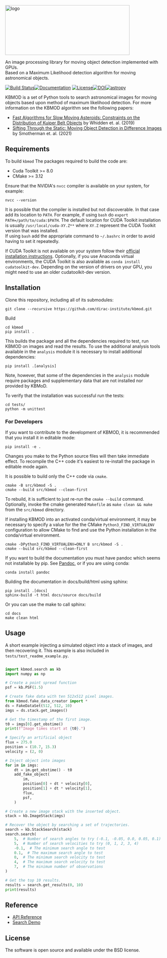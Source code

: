 <img src="https://gist.githubusercontent.com/PWhiddy/d42e66a9dd8e4af205a706f388a90ed4/raw/ae5bb87ada12538289852b58ba8e54b564a81584/kbmod.svg?sanitize=true" alt="logo" width="400" height="160"/>

An image processing library for moving object detection implemented with GPUs.  
Based on a Maximum Likelihood detection algorithm for moving astronomical objects.

[![Build Status](https://github.com/dirac-institute/kbmod/actions/workflows/canary_builds.yaml/badge.svg)](https://github.com/dirac-institute/kbmod/actions/workflows/test_build.yaml)[![Documentation](https://github.com/dirac-institute/kbmod/actions/workflows/build_docs.yaml/badge.svg)](https://epyc.astro.washington.edu/~kbmod/) [![License](https://img.shields.io/badge/License-BSD%202--Clause-orange.svg)](https://opensource.org/licenses/BSD-2-Clause)[![DOI](https://zenodo.org/badge/DOI/10.5281/zenodo.1342297.svg)](https://doi.org/10.5281/zenodo.1342297)[![astropy](http://img.shields.io/badge/powered%20by-AstroPy-orange.svg?style=flat)](http://www.astropy.org/)



KBMOD is a set of Python tools to search astronomical images for moving
objects based upon method of maximum likelihood detection. For more information on the KBMOD algorithm see the following papers:
* [Fast Algorithms for Slow Moving Asteroids: Constraints on the Distribution of Kuiper Belt Objects](https://ui.adsabs.harvard.edu/abs/2019AJ....157..119W/abstract) by Whidden et. al. (2019)
* [Sifting Through the Static: Moving Object Detection in Difference Images](https://arxiv.org/abs/2109.03296) by Smotherman et. al. (2021)

## Requirements

To build `kbmod` The packages required to build the code are:
* Cuda Toolkit >= 8.0
* CMake >= 3.12

Ensure that the NVIDIA's `nvcc` compiler is available on your system, for example:
```
nvcc --version
```
It is possible that the compiler is installed but not discoverable. In that case add its location to `PATH`. For example, if using `bash`  do `export PATH=/path/to/cuda:$PATH`. The default location for CUDA Toolkit installation is usually `/usr/local/cuda-XY.Z**` where `XY.Z` represent the CUDA Toolkit version that was installed.    
If using `bash` add the appropriate command to `~/.bashrc` in order to avoid having to set it repeatedly.

If CUDA Toolkit is not available on your system follow their [official installation instructions](https://developer.nvidia.com/cuda-toolkit). Optionally, if you use Anaconda virtual environments, the CUDA Toolkit is also available as `conda install cudatoolkit-dev`. Depending on the version of drivers on your GPU, you might need to use an older cudatoolkit-dev version.

## Installation

Clone this repository, including all of its submodules:
```
git clone --recursive https://github.com/dirac-institute/kbmod.git
```

Build
```
cd kbmod
pip install .
```

This builds the package and all the dependencies required to test, run KBMOD on images and read the results. To use the additional analysis tools available in the `analysis` module it is necessary to install additional dependencies:
```
pip install .[analysis]
```
Note, however, that some of the dependencies in the `analysis` module require packages and supplementary data that are not installed nor provided by KBMoD. 

To verify that the installation was successful run the tests:
```
cd tests/
python -m unittest
```

### For Developers

If you want to contribute to the development of KBMOD, it is recommended that you install it in editable mode:
```
pip install -e .
```
Changes you make to the Python source files will then take immediate effect. To recompile the C++ code it's easiest to re-install the package in editable mode again. 

It is possible to build only the C++ code via `cmake`. 
```
cmake -B src/kbmod -S .
cmake --build src/kbmod --clean-first
```
To rebuild, it is sufficient to just re-run the `cmake --build` command. Optionally, invoke the cmake generated `Makefile` as `make clean && make` from the `src/kbmod` directory.

If installing KBMOD into an activated conda/virtual environment, it may be necessary to specify a value for the the CMake `Python3_FIND_VIRTUALENV` configuration to allow CMake to find and use the Python installation in the conda/virtual environment.
```
cmake -DPython3_FIND_VIRTUALENV=ONLY B src/kbmod -S .
cmake --build src/kbmod --clean-first
```

If you want to build the documentation you must have pandoc which seems not installable by pip.
See [Pandoc](https://pandoc.org/installing.html), or if you are using conda:
```
conda install pandoc
```
Building the documentation in docs/build/html using sphinx:
```
pip install .[docs]
sphinx-build -t html docs/source docs/build
```
Or you can use the make to call sphinx:
```
cd docs
make clean html
```
## Usage

A short example injecting a simulated object into a stack of images, and then recovering it. This example is also included in `tests/test_readme_example.py`.

```python

import kbmod.search as kb
import numpy as np

# Create a point spread function
psf = kb.PSF(1.5)

# Create fake data with ten 512x512 pixel images.
from kbmod.fake_data_creator import *
ds = FakeDataSet(512, 512, 10)
imgs = ds.stack.get_images()

# Get the timestamp of the first image.
t0 = imgs[0].get_obstime()
print(f"Image times start at {t0}.")

# Specify an artificial object
flux = 275.0
position = (10.7, 15.3)
velocity = (2, 0)

# Inject object into images
for im in imgs:
    dt = im.get_obstime() - t0
    add_fake_object(
        im,
        position[0] + dt * velocity[0],
        position[1] + dt * velocity[1],
        flux,
        psf,
    )

# Create a new image stack with the inserted object.
stack = kb.ImageStack(imgs)

# Recover the object by searching a set of trajectories.
search = kb.StackSearch(stack)
search.search(
    5,  # Number of search angles to try (-0.1, -0.05, 0.0, 0.05, 0.1)
    5,  # Number of search velocities to try (0, 1, 2, 3, 4)
    -0.1,  # The minimum search angle to test
    0.1,  # The maximum search angle to test
    0,  # The minimum search velocity to test
    4,  # The maximum search velocity to test
    7,  # The minimum number of observations
)

# Get the top 10 results.
results = search.get_results(0, 10)
print(results)
```

## Reference

* [API Reference](notebooks/Kbmod_Reference.ipynb)
* [Search Demo](notebooks/KBMOD_Demo.ipynb)

## License

The software is open source and available under the BSD license.
